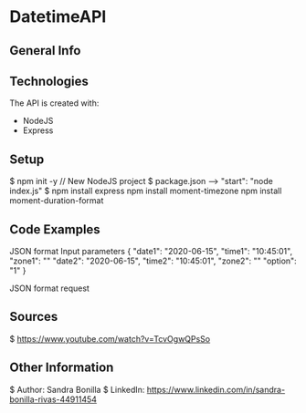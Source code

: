 # DatetimeAPI

## General Info

## Technologies
The API is created with:
* NodeJS
* Express

## Setup
$ npm init -y  // New NodeJS project
$ package.json --> "start": "node index.js"
$ npm install express
npm install moment-timezone
npm install moment-duration-format

## Code Examples

JSON format Input parameters
{
	"date1": "2020-06-15",
	"time1": "10:45:01",
    "zone1": ""
    "date2": "2020-06-15",
	"time2": "10:45:01",
    "zone2": ""
	"option": "1"
}

JSON format request

## Sources
$ https://www.youtube.com/watch?v=TcvOgwQPsSo

## Other Information
$ Author: Sandra Bonilla
$ LinkedIn: https://www.linkedin.com/in/sandra-bonilla-rivas-44911454